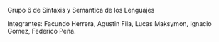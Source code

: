 Grupo 6 de Sintaxis y Semantica de los Lenguajes

Integrantes:
Facundo Herrera,
Agustin Fila,
Lucas Maksymon,
Ignacio Gomez,
Federico Peña.
